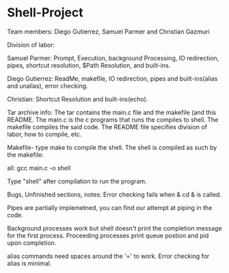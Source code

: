# Shell-Project
Team members: Diego Gutierrez, Samuel Parmer and Christian Gazmuri

Division of labor:

Samuel Parmer: Prompt, Execution, background Processing, IO redirection, pipes, shortcut resolution, $Path Resolution, and built-ins.

Diego Gutierrez: ReadMe, makefile, IO redirection, pipes and built-ins(alias and unalias), error checking.

Christian:  Shortcut Resolution and built-ins(echo).

Tar archive info: The tar contains the main.c file and the makefile (and this README. The main.c is the c programs that runs the compiles to shell. The makefile compiles the said code. The README file specifies division of labor, how to compile, etc.

Makefile- type make to compile the shell. The shell is compiled as such by the makefile:

all:
	gcc main.c -o shell
  
Type "shell" after compilation to run the program.

Bugs, Unfinished sections, notes: Error checking fails when & cd & is called.

Pipes are partially implemetned, you can find our attempt at piping in the code. 

Background processes work but shell doesn't print the completion message for the first process. Proceeding processes print queue postion and pid upon completion. 

alias commands need spaces around the '=' to work. Error checking for alias is minimal.
